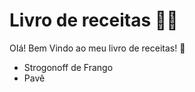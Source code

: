 # Livro de receitas :man_cook:



OIá! Bem Vindo ao meu livro de receitas! :wave:



- Strogonoff de Frango 
- Pavê